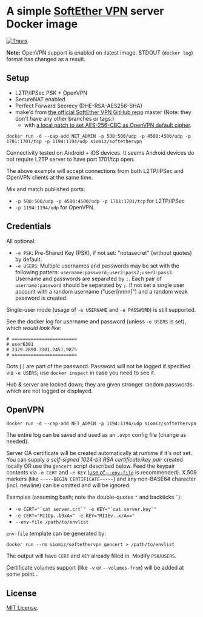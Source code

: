 # A simple [SoftEther VPN][1] server Docker image

[![Travis](https://img.shields.io/travis/siomiz/SoftEtherVPN/master.svg?style=flat-square)](https://travis-ci.org/siomiz/SoftEtherVPN)

**Note:** OpenVPN support is enabled on :latest image. STDOUT (`docker log`) format has changed as a result.

## Setup
 - L2TP/IPSec PSK + OpenVPN
 - SecureNAT enabled
 - Perfect Forward Secrecy (DHE-RSA-AES256-SHA)
 - make'd from [the official SoftEther VPN GitHub repo][2] master (Note: they don't have any other branches or tags.)
   - with [a local patch to set AES-256-CBC as OpenVPN default cipher](https://github.com/siomiz/SoftEtherVPN/tree/master/copyables/usr/local/src/AES-256-CBC.patch).

`docker run -d --cap-add NET_ADMIN -p 500:500/udp -p 4500:4500/udp -p 1701:1701/tcp -p 1194:1194/udp siomiz/softethervpn`

Connectivity tested on Android + iOS devices. It seems Android devices do not require L2TP server to have port 1701/tcp open.

The above example will accept connections from both L2TP/IPSec and OpenVPN clients at the same time.

Mix and match published ports: 
- `-p 500:500/udp -p 4500:4500/udp -p 1701:1701/tcp` for L2TP/IPSec
- `-p 1194:1194/udp` for OpenVPN.

## Credentials

All optional:

- `-e PSK`: Pre-Shared Key (PSK), if not set: "notasecret" (without quotes) by default.
- `-e USERS`: Multiple usernames and passwords may be set with the following pattern: `username:password;user2:pass2;user3:pass3`. Username and passwords are separated by `:`. Each pair of `username:password` should be separated by `;`. If not set a single user account with a random username ("user[nnnn]") and a random weak password is created.

Single-user mode (usage of `-e USERNAME` and `-e PASSWORD`) is still supported.

See the docker log for username and password (unless `-e USERS` is set), which *would look like*:

    # ========================
    # user6301
    # 2329.2890.3101.2451.9875
    # ========================
Dots (.) are part of the password. Password will not be logged if specified via `-e USERS`; use `docker inspect` in case you need to see it.

Hub & server are locked down; they are given stronger random passwords which are not logged or displayed.

## OpenVPN ##

`docker run -d --cap-add NET_ADMIN -p 1194:1194/udp siomiz/softethervpn`

The entire log can be saved and used as an `.ovpn` config file (change as needed).

Server CA certificate will be created automatically at runtime if it's not set. You can supply _a self-signed 1024-bit RSA certificate/key pair_ created locally OR use the `gencert` script described below. Feed the keypair contents via `-e CERT` and `-e KEY` ([use of `--env-file`][3] is recommended). X.509 markers (like `-----BEGIN CERTIFICATE-----`) and any non-BASE64 character (incl. newline) can be omitted and will be ignored.

Examples (assuming bash; note the double-quotes `"` and backticks `` ` ``):

* ``-e CERT="`cat server.crt`" -e KEY="`cat server.key`"``
* `-e CERT="MIIDp..b9xA=" -e KEY="MIIEv..x/A=="`
* `--env-file /path/to/envlist`

`env-file` template can be generated by:

`docker run --rm siomiz/softethervpn gencert > /path/to/envlist`

The output will have `CERT` and `KEY` already filled in. Modify `PSK`/`USERS`.

Certificate volumes support (like `-v` or `--volumes-from`) will be added at some point...

## License ##

[MIT License][4].

  [1]: https://www.softether.org/
  [2]: https://github.com/SoftEtherVPN/SoftEtherVPN
  [3]: https://docs.docker.com/engine/reference/commandline/run/#set-environment-variables-e-env-env-file
  [4]: https://github.com/siomiz/SoftEtherVPN/raw/master/LICENSE
